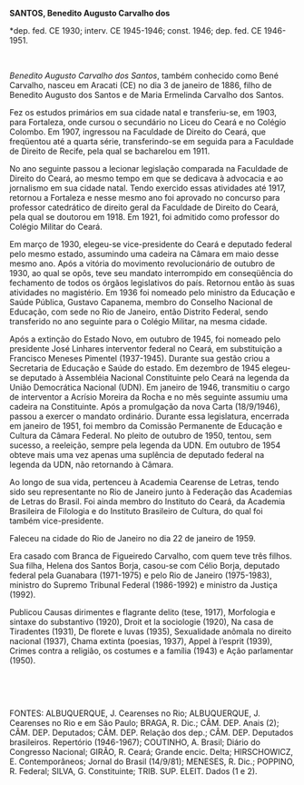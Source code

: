 **SANTOS, Benedito Augusto Carvalho dos**

\*dep. fed. CE 1930; interv. CE 1945-1946; const. 1946; dep. fed. CE
1946-1951.

 

*Benedito Augusto Carvalho dos Santos*, também conhecido como Bené
Carvalho, nasceu em Aracati (CE) no dia 3 de janeiro de 1886, filho de
Benedito Augusto dos Santos e de Maria Ermelinda Carvalho dos Santos.

Fez os estudos primários em sua cidade natal e transferiu-se, em 1903,
para Fortaleza, onde cursou o secundário no Liceu do Ceará e no Colégio
Colombo. Em 1907, ingressou na Faculdade de Direito do Ceará, que
freqüentou até a quarta série, transferindo-se em seguida para a
Faculdade de Direito de Recife, pela qual se bacharelou em 1911.

No ano seguinte passou a lecionar legislação comparada na Faculdade de
Direito do Ceará, ao mesmo tempo em que se dedicava à advocacia e ao
jornalismo em sua cidade natal. Tendo exercido essas atividades até
1917, retornou a Fortaleza e nesse mesmo ano foi aprovado no concurso
para professor catedrático de direito geral da Faculdade de Direito do
Ceará, pela qual se doutorou em 1918. Em 1921, foi admitido como
professor do Colégio Militar do Ceará.

Em março de 1930, elegeu-se vice-presidente do Ceará e deputado federal
pelo mesmo estado, assumindo uma cadeira na Câmara em maio desse mesmo
ano. Após a vitória do movimento revolucionário de outubro de 1930, ao
qual se opôs, teve seu mandato interrompido em conseqüência do
fechamento de todos os órgãos legislativos do país. Retornou então às
suas atividades no magistério. Em 1936 foi nomeado pelo ministro da
Educação e Saúde Pública, Gustavo Capanema, membro do Conselho Nacional
de Educação, com sede no Rio de Janeiro, então Distrito Federal, sendo
transferido no ano seguinte para o Colégio Militar, na mesma cidade.

Após a extinção do Estado Novo, em outubro de 1945, foi nomeado pelo
presidente José Linhares interventor federal no Ceará, em substituição a
Francisco Meneses Pimentel (1937-1945). Durante sua gestão criou a
Secretaria de Educação e Saúde do estado. Em dezembro de 1945 elegeu-se
deputado à Assembléia Nacional Constituinte pelo Ceará na legenda da
União Democrática Nacional (UDN). Em janeiro de 1946, transmitiu o cargo
de interventor a Acrísio Moreira da Rocha e no mês seguinte assumiu uma
cadeira na Constituinte. Após a promulgação da nova Carta (18/9/1946),
passou a exercer o mandato ordinário. Durante essa legislatura,
encerrada em janeiro de 1951, foi membro da Comissão Permanente de
Educação e Cultura da Câmara Federal. No pleito de outubro de 1950,
tentou, sem sucesso, a reeleição, sempre pela legenda da UDN. Em outubro
de 1954 obteve mais uma vez apenas uma suplência de deputado federal na
legenda da UDN, não retornando à Câmara.

Ao longo de sua vida, pertenceu à Academia Cearense de Letras, tendo
sido seu representante no Rio de Janeiro junto à Federação das Academias
de Letras do Brasil. Foi ainda membro do Instituto do Ceará, da Academia
Brasileira de Filologia e do Instituto Brasileiro de Cultura, do qual
foi também vice-presidente.

Faleceu na cidade do Rio de Janeiro no dia 22 de janeiro de 1959.

Era casado com Branca de Figueiredo Carvalho, com quem teve três filhos.
Sua filha, Helena dos Santos Borja, casou-se com Célio Borja, deputado
federal pela Guanabara (1971-1975) e pelo Rio de Janeiro (1975-1983),
ministro do Supremo Tribunal Federal (1986-1992) e ministro da Justiça
(1992).

Publicou Causas dirimentes e flagrante delito (tese, 1917), Morfologia e
sintaxe do substantivo (1920), Droit et la sociologie (1920), Na casa de
Tiradentes (1931), De florete e luvas (1935), Sexualidade anômala no
direito nacional (1937), Chama extinta (poesias, 1937), Appel à l’esprit
(1939), Crimes contra a religião, os costumes e a família (1943) e Ação
parlamentar (1950).

 

 

FONTES: ALBUQUERQUE, J. Cearenses no Rio; ALBUQUERQUE, J. Cearenses no
Rio e em São Paulo; BRAGA, R. Dic.; CÂM. DEP. Anais (2); CÂM. DEP.
Deputados; CÂM. DEP. Relação dos dep.; CÂM. DEP. Deputados brasileiros.
Repertório (1946-1967); COUTINHO, A. Brasil; Diário do Congresso
Nacional; GIRÃO, R. Ceará; Grande encic. Delta; HIRSCHOWICZ, E.
Contemporâneos; Jornal do Brasil (14/9/81); MENESES, R. Dic.; POPPINO,
R. Federal; SILVA, G. Constituinte; TRIB. SUP. ELEIT. Dados (1 e 2).

 
